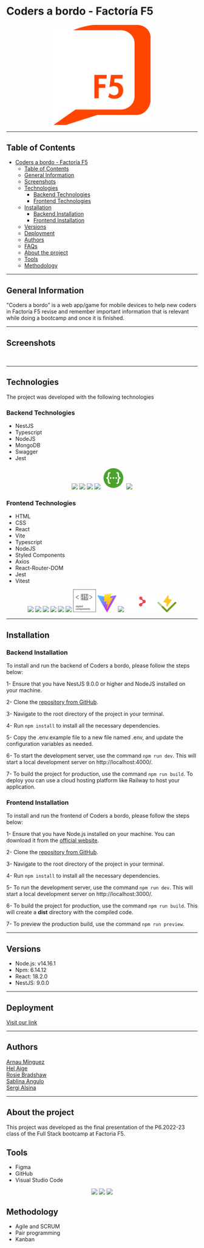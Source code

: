 # Coders a bordo - Factoría F5
 
<p align="center">
<img src="src/assets/logo.png" width="256px"> 

***
## Table of Contents
- [Coders a bordo - Factoría F5](#coders-a-bordo---factoría-f5)
  - [Table of Contents](#table-of-contents)
  - [General Information](#general-information)
  - [Screenshots](#screenshots)
  - [Technologies](#technologies)
    - [Backend Technologies](#backend-technologies)
    - [Frontend Technologies](#frontend-technologies)
  - [Installation](#installation)
    - [Backend Installation](#backend-installation)
    - [Frontend Installation](#frontend-installation)
  - [Versions](#versions)
  - [Deployment](#deployment)
  - [Authors](#authors)
  - [FAQs](#faqs)
  - [About the project](#about-the-project)
  - [Tools](#tools)
  - [Methodology](#methodology)
***
## General Information
"Coders a bordo” is a web app/game for mobile devices to help new coders in Factoría F5 revise and remember important information that is relevant while doing a bootcamp and once it is finished. 

***

## Screenshots

<tab>
<tr>
<td><img src=""></td>
<td><img src=""></td>
<td><img src=""></td>
<td><img src=""></td>
</tr>
<tr>
<td><img src=""></td>
<td><img src=""></td>
<td><img src=""></td>
<td><img src=""></td>
</tr>
<tr>
<td><img src=""></td>
<td><img src=""></td>
<td><img src=""></td>
<td><img src=""></td>
</tr>
<tr>
<td><img src=""></td>
<td><img src=""></td>

***

## Technologies

The project was developed with the following technologies

### Backend Technologies

- NestJS
- Typescript
- NodeJS
- MongoDB
- Swagger
- Jest

<p align="center">
<img src= "https://www.vectorlogo.zone/logos/nestjs/nestjs-icon.svg">
<img src="https://www.vectorlogo.zone/logos/typescriptlang/typescriptlang-icon.svg">
<img src="https://www.vectorlogo.zone/logos/nodejs/nodejs-ar21.svg">
<img src="https://www.vectorlogo.zone/logos/mongodb/mongodb-ar21.svg">
<img src="src/assets/swagger.svg" width=60px>
<img src="https://www.vectorlogo.zone/logos/jestjsio/jestjsio-ar21.svg">

 </p>

### Frontend Technologies

- HTML
- CSS
- React
- Vite
- Typescript 
- NodeJS
- Styled Components
- Axios
- React-Router-DOM
- Jest
- Vitest

<p align="center">
<img src= "https://www.vectorlogo.zone/logos/w3_html5/w3_html5-ar21.svg">
<img src= "https://www.vectorlogo.zone/logos/w3_css/w3_css-ar21.svg">
<img src= "https://www.vectorlogo.zone/logos/reactjs/reactjs-ar21.svg">
<img src= "https://www.vectorlogo.zone/logos/typescriptlang/typescriptlang-icon.svg">
<img src= "https://www.vectorlogo.zone/logos/nodejs/nodejs-ar21.svg">
<img src= "https://www.vectorlogo.zone/logos/axios/axios-ar21.svg">
<img src= "src/assets/styled-components-1.svg" width=60px>
<img src= "src/assets/vite.svg" width=50>
<img src= "https://www.vectorlogo.zone/logos/jestjsio/jestjsio-ar21.svg">
<img src= "src/assets/react-router.svg" width=80>
<img src="src/assets/vitest.svg" width=50>


***

## Installation

### Backend Installation

To install and run the backend of Coders a bordo, please follow the steps below:

1- Ensure that you have NestJS 9.0.0 or higher and NodeJS installed on your machine.

2- Clone the [repository from GitHub](https://github.com/stranger-strings-team/back-codersabordo).

3- Navigate to the root directory of the project in your terminal.

4- Run `npm install` to install all the necessary dependencies.

5- Copy the .env.example file to a new file named .env, and update the configuration variables as needed.

6- To start the development server, use the command `npm run dev`. This will start a local development server on http://localhost:4000/.

7- To build the project for production, use the command `npm run build`. To deploy you can use a cloud hosting platform like Railway to host your application.

### Frontend Installation

To install and run the frontend of Coders a bordo, please follow the steps below:

1- Ensure that you have Node.js installed on your machine. You can download it from the [official website](https://nodejs.org/en/download/).

2- Clone the [repository from GitHub](https://github.com/stranger-strings-team/front-codersabordo0).

3- Navigate to the root directory of the project in your terminal.

4- Run `npm install` to install all the necessary dependencies.

5- To run the development server, use the command `npm run dev`. This will start a local development server on http://localhost:3000/.

6- To build the project for production, use the command `npm run build`. This will create a **dist** directory with the compiled code.

7- To preview the production build, use the command `npm run preview`.

***
## Versions

- Node.js: v14.16.1
- Npm: 6.14.12
- React: 18.2.0
- NestJS: 9.0.0



***
## Deployment

  
[Visit our link](https://front-codersabordo-production.up.railway.app/)


***



## Authors

[Arnau Mínguez](https://github.com/GrimMori)     
[Hel Aige](https://github.com/HelAige)   
[Rosie Bradshaw](https://github.com/Rosie-Bradshaw)<br> 
[Sablina Angulo](https://github.com/sablinali)<br>
[Sergi Alsina](https://github.com/SergiAlsina)



***

## About the project

This project was developed as the final presentation of the P6.2022-23 class of the Full Stack bootcamp at Factoria F5.


## Tools

- Figma
- GitHub
- Visual Studio Code

<p align="center">
<a href="https://www.figma.com"><img src="https://www.vectorlogo.zone/logos/figma/figma-icon.svg"></a>
<a href="https://github.com"><img src="https://www.vectorlogo.zone/logos/github/github-icon.svg"></a>
<a href="https://code.visualstudio.com/"><img src="https://www.vectorlogo.zone/logos/visualstudio_code/visualstudio_code-icon.svg"></a>


</p>

## Methodology

* Agile and SCRUM
* Pair programming
* Kanban

